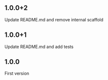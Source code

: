 ## 1.0.0+2
Update README.md and remove internal scaffold
## 1.0.0+1
Update README.md and add tests
## 1.0.0
First version


